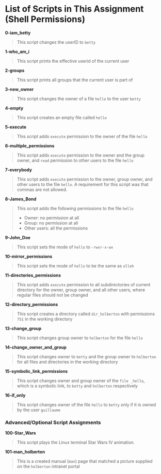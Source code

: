 # List of Scripts in This Assignment (Shell Permissions)

**0-iam_betty**
> This script changes the userID to ```betty```

**1-who_am_i**
> This script prints the effective userid of the current user

**2-groups**
> This script prints all groups that the current user is part of

**3-new_owner**
> This script changes the owner of a file ```hello``` to the user ```betty```

**4-empty**
> This script creates an empty file called ```hello```

**5-execute**
> This script adds ```execute``` permission to the owner of the file ```hello```

**6-multiple_permissions**
> This script adds ```execute``` permission to the owner and the group owner, and ```read``` permission to other users to the file ```hello```

**7-everybody**
> This script adds ```execute``` permission to the owner, group owner, and other users to the file ```hello```. A requirement for this script was that commas are not allowed.

**8-James_Bond**
> This script adds the following permissions to the file ```hello```
> * Owner: no permission at all
> * Group: no permission at all
> * Other users: all the permissions

**9-John_Doe**
> This script sets the mode of ```hello``` to ```-rwxr-x-wx```

**10-mirror_permissions**
> This script sets the mode of ```hello``` to be the same as ```olleh```

**11-directories_permissions**
> This script adds ```execute``` permission to all subdirectories of current directory for the owner, group owner, and all other users, where regular files should not be changed

**12-directory_permissions**
> This script creates a directory called ```dir_holberton``` with permissions ```751``` in the working directory

**13-change_group**
> This script changes group owner to ```holberton``` for the file ```hello```

**14-change_owner_and_group**
> This script changes owner to ```betty``` and the group owner to ```holberton``` for all files and directories in the working directory

**15-symbolic_link_permissions**
> This script changes owner and group owner of the ```file _hello```, which is a symbolic link, to ```betty``` and ```holberton``` respectively

**16-if_only**
> This script changes owner of the file ```hello``` to ```betty``` only if it is owned by the user ```guillaume```

### Advanced/Optional Script Assignments

**100-Star_Wars**
> This script plays the Linux terminal Star Wars IV animation.

**101-man_holberton**
> This is a created manual (```man```) page that matched a picture supplied on the ```holberton``` intranet portal
